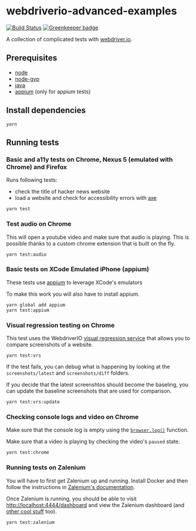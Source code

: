 # webdriverio-advanced-examples
[![Build Status](https://travis-ci.org/aberonni/webdriverio-advanced-examples.svg?branch=master)](https://travis-ci.org/aberonni/webdriverio-advanced-examples) [![Greenkeeper badge](https://badges.greenkeeper.io/aberonni/webdriverio-advanced-examples.svg)](https://greenkeeper.io/)

A collection of complicated tests with [webdriver.io](http://webdriver.io/).

## Prerequisites

- [node](https://nodejs.org/en/download/)
- [node-gyp](https://github.com/nodejs/node-gyp#installation)
- [java](https://java.com/en/download)
- [appium](http://appium.io/) (only for appium tests)

## Install dependencies

```
yarn
```

## Running tests

### Basic and a11y tests on Chrome, Nexus 5 (emulated with Chrome) and Firefox

Runs following tests:
- check the title of hacker news website
- load a website and check for accessibility errors with [axe](https://github.com/dequelabs/axe-core)

```
yarn test
```

### Test audio on Chrome

This will open a youtube video and make sure that audio is playing. This is possible thanks to a custom chrome extension that is built on the fly.

```
yarn test:audio
```

### Basic tests on XCode Emulated iPhone (appium)

These tests use [appium](http://appium.io/) to leverage XCode's emulators

To make this work you will also have to install appium.

```
yarn global add appium
yarn test:appium
```

### Visual regression testing on Chrome

This test uses the WebdriverIO [visual regression service](http://webdriver.io/guide/services/visual-regression.html) that allows you to compare screenshots of a website.

```
yarn test:vrs
```

If the test fails, you can debug what is happening by looking at the `screenshots/latest` and `screenshots/diff` folders.

If you decide that the latest screenshtos should become the baseling, you can update the baseline screenshots that are used for comparison.

```
yarn test:vrs:update
```

### Checking console logs and video on Chrome

Make sure that the console log is empty using the [`browser.log()`](http://webdriver.io/api/protocol/log.html) function.

Make sure that a video is playing by checking the video's `paused` state.

```
yarn test:chrome
```

### Running tests on Zalenium

You will have to first get Zalenium up and running. Install Docker and then follow the instructions in [Zalenium's documentation](https://github.com/zalando/zalenium#getting-started).

Once Zalenium is running, you should be able to visit [http://localhost:4444/dashboard](http://localhost:4444/dashboard) and view the Zalenium dashboard (and [other cool stuff](https://github.com/zalando/zalenium#additional-features) too).

```
yarn test:zalenium
```

